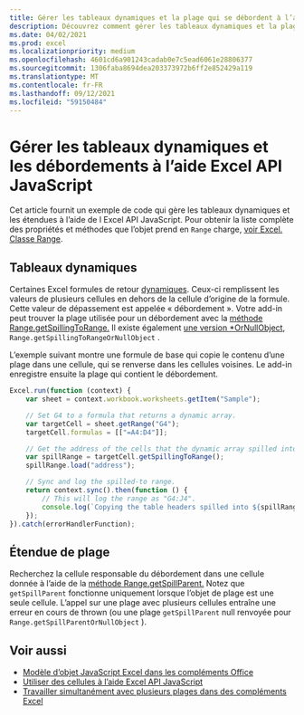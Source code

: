 ```yaml
---
title: Gérer les tableaux dynamiques et la plage qui se débordent à l’aide de Excel API JavaScript
description: Découvrez comment gérer les tableaux dynamiques et la plage qui se débordent avec l Excel API JavaScript.
ms.date: 04/02/2021
ms.prod: excel
ms.localizationpriority: medium
ms.openlocfilehash: 4601cd6a901243cadab0e7c5ead6061e28806377
ms.sourcegitcommit: 1306faba8694dea203373972b6ff2e852429a119
ms.translationtype: MT
ms.contentlocale: fr-FR
ms.lasthandoff: 09/12/2021
ms.locfileid: "59150484"
---
```

# <a name="handle-dynamic-arrays-and-spilling-using-the-excel-javascript-api"></a>Gérer les tableaux dynamiques et les débordements à l’aide Excel API JavaScript

Cet article fournit un exemple de code qui gère les tableaux dynamiques et les étendues à l’aide de l Excel API JavaScript. Pour obtenir la liste complète des propriétés et méthodes que l’objet prend en `Range` charge, [voir Excel. Classe Range](/javascript/api/excel/excel.range).

## <a name="dynamic-arrays"></a>Tableaux dynamiques

Certaines Excel formules de retour [dynamiques](https://support.microsoft.com/office/205c6b06-03ba-4151-89a1-87a7eb36e531). Ceux-ci remplissent les valeurs de plusieurs cellules en dehors de la cellule d’origine de la formule. Cette valeur de dépassement est appelée « débordement ». Votre add-in peut trouver la plage utilisée pour un débordement avec la [méthode Range.getSpillingToRange.](/javascript/api/excel/excel.range#getSpillingToRange__) Il existe également [une version *OrNullObject](../develop/application-specific-api-model.md#ornullobject-methods-and-properties), `Range.getSpillingToRangeOrNullObject` .

L’exemple suivant montre une formule de base qui copie le contenu d’une plage dans une cellule, qui se renverse dans les cellules voisines. Le add-in enregistre ensuite la plage qui contient le débordement.

```js
Excel.run(function (context) {
    var sheet = context.workbook.worksheets.getItem("Sample");

    // Set G4 to a formula that returns a dynamic array.
    var targetCell = sheet.getRange("G4");
    targetCell.formulas = [["=A4:D4"]];

    // Get the address of the cells that the dynamic array spilled into.
    var spillRange = targetCell.getSpillingToRange();
    spillRange.load("address");

    // Sync and log the spilled-to range.
    return context.sync().then(function () {
        // This will log the range as "G4:J4".
        console.log(`Copying the table headers spilled into ${spillRange.address}.`);
    });
}).catch(errorHandlerFunction);
```

## <a name="range-spilling"></a>Étendue de plage

Recherchez la cellule responsable du débordement dans une cellule donnée à l’aide de la [méthode Range.getSpillParent.](/javascript/api/excel/excel.range#getSpillParent__) Notez que `getSpillParent` fonctionne uniquement lorsque l’objet de plage est une seule cellule. L’appel sur une plage avec plusieurs cellules entraîne une erreur en cours de thrown (ou une plage `getSpillParent` null renvoyée pour `Range.getSpillParentOrNullObject` ).

## <a name="see-also"></a>Voir aussi

- [Modèle d’objet JavaScript Excel dans les compléments Office](excel-add-ins-core-concepts.md)
- [Utiliser des cellules à l’aide Excel API JavaScript](excel-add-ins-cells.md)
- [Travailler simultanément avec plusieurs plages dans des compléments Excel](excel-add-ins-multiple-ranges.md)
